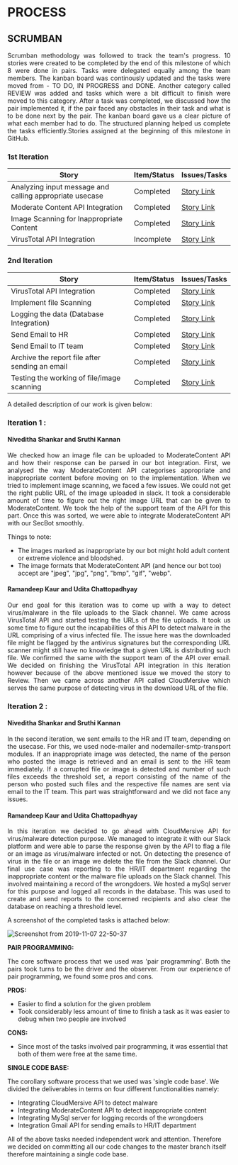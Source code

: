 # PROCESS

## SCRUMBAN

<p align="justify">Scrumban methodology was followed to track the team's progress. 10 stories were created to be completed by the end of this milestone of which 8 were done in pairs. Tasks were delegated equally among the team members. The kanban board was continously updated and the tasks were moved from - TO DO, IN PROGRESS and DONE. Another category called REVIEW was added and tasks which were a bit difficult to finish were moved to this category. After a task was completed, we discussed how the pair implemented it, if the pair faced any obstacles in their task and what is to be done next by the pair. The kanban board gave us a clear picture of what each member had to do. The structured planning helped us complete the tasks efficiently.Stories assigned at the beginning of this milestone in GitHub.</p>

### <a name="1st Iteration"></a> 1st Iteration

| Story   | Item/Status   |  Issues/Tasks
| ------------- | ------------  |  ------------
|  Analyzing input message and calling appropriate usecase  | Completed | [Story Link](https://github.ncsu.edu/csc510-fall2019/CSC510-8/projects/1#card-14644)
|  Moderate Content API Integration   | Completed | [Story Link](https://github.ncsu.edu/csc510-fall2019/CSC510-8/projects/1#card-14630)
|  Image Scanning for Inappropriate Content    | Completed | [Story Link](https://github.ncsu.edu/csc510-fall2019/CSC510-8/projects/1#card-14355)
|  VirusTotal API Integration    | Incomplete | [Story Link](https://github.ncsu.edu/csc510-fall2019/CSC510-8/projects/1#card-14327)


### <a name="2nd Iteration"></a> 2nd Iteration

| Story   | Item/Status   |  Issues/Tasks
| ------------- | ------------  |  ------------
|  VirusTotal API Integration    | Completed | [Story Link](https://github.ncsu.edu/csc510-fall2019/CSC510-8/projects/1#card-14327)
|  Implement file Scanning  | Completed | [Story Link](https://github.ncsu.edu/csc510-fall2019/CSC510-8/projects/1#card-14351)
|  Logging the data (Database Integration)   | Completed | [Story Link](https://github.ncsu.edu/csc510-fall2019/CSC510-8/projects/1#card-14633)
|  Send Email to HR   | Completed | [Story Link](https://github.ncsu.edu/csc510-fall2019/CSC510-8/projects/1#card-14640)
|  Send Email to IT team   | Completed | [Story Link](https://github.ncsu.edu/csc510-fall2019/CSC510-8/projects/1#card-14643)
|  Archive the report file after sending an email   | Completed | [Story Link](https://github.ncsu.edu/csc510-fall2019/CSC510-8/projects/1#card-14637)
|  Testing the working of file/image scanning   | Completed | [Story Link](https://github.ncsu.edu/csc510-fall2019/CSC510-8/projects/1#card-14646)


A detailed description of our work is given below:

### Iteration 1 : 

#### Niveditha Shankar and Sruthi Kannan
<p align="justify">We checked how an image file can be uploaded to ModerateContent API and how their response can be parsed in our bot integration. First, we analysed the way ModerateContent API categorises appropriate and inappropriate content before moving on to the implementation. When we tried to implement image scanning, we faced a few issues. We could not get the right public URL of the image uploaded in slack. It took a considerable amount of time to figure out the right image URL that can be given to ModerateContent. We took the help of the support team of the API for this part. Once this was sorted, we were able to integrate ModerateContent API with our SecBot smoothly.</p>

Things to note:
- The images marked as inappropriate by our bot might hold adult content or extreme violence and bloodshed.
- The image formats that ModerateContent API (and hence our bot too) accept are "jpeg", "jpg", "png", "bmp", "gif", "webp".

#### Ramandeep Kaur and Udita Chattopadhyay
<p align="justify">Our end goal for this iteration was to come up with a way to detect virus/malware in the file uploads to the Slack channel. We came across VirusTotal API and started testing the URLs of the file uploads. It took us some time to figure out the incapabilities of this API to detect malware in the URL comprising of a virus infected file. The issue here was the downloaded file might be flagged by the antivirus signatures but the corresponding URL scanner might still have no knowledge that a given URL is distributing such file. We confirmed the same with the support team of the API over email. We decided on finishing the VirusTotal API integration in this iteration however because of the above mentioned issue we moved the story to Review. Then we came across another API called CloudMersive which serves the same purpose of detecting virus in the download URL of the file.</p>


### Iteration 2 : 

#### Niveditha Shankar and Sruthi Kannan
<p align="justify">In the second iteration, we sent emails to the HR and IT team, depending on the usecase. For this, we used node-mailer  and nodemailer-smtp-transport modules. If an inappropriate image was detected, the name of the person who posted the image is retrieved and an email is sent to the HR team immediately. If a corrupted file or image is detected and number of such files exceeds the threshold set, a report consisting of the name of the person who posted such files and the respective file names are sent via email to the IT team. This part was straightforward and we did not face any issues.</p>

#### Ramandeep Kaur and Udita Chattopadhyay
<p align="justify">In this iteration we decided to go ahead with CloudMersive API for virus/malware detection purpose. We managed to integrate it with our Slack platform and were able to parse the response given by the API to flag a file or an image as virus/malware infected or not. On detecting the presence of virus in the file or an image we delete the file from the Slack channel. Our final use case was reporting to the HR/IT department regarding the inappropriate content or the malware file uploads on the Slack channel. This involved maintaining a record of the wrongdoers. We hosted a mySql server for this purpose and logged all records in the database. This was used to create and send reports to the concerned recipients and also clear the database on reaching a threshold level.</p>

A screenshot of the completed tasks is attached below:

![Screenshot from 2019-11-07 22-50-37](https://media.github.ncsu.edu/user/10647/files/14eae900-01b1-11ea-8438-95a14e854a14)

**PAIR PROGRAMMING:**

<p align="justify">The core software process that we used was 'pair programming'. Both the pairs took turns to be the driver and the observer.
From our experience of pair programming, we found some pros and cons.</p>

**PROS:**

- Easier to find a solution for the given problem
- Took considerably less amount of time to finish a task as it was easier to debug when two people are involved

**CONS:**

- Since most of the tasks involved pair programming, it was essential that both of them were free at the same time.

**SINGLE CODE BASE:**

The corollary software process that we used was 'single code base'. We divided the deliverables in terms on four different functionalities namely:
- Integrating CloudMersive API to detect malware
- Integrating ModerateContent API to detect inappropriate content
- Integrating MySql server for logging records of the wrongdoers
- Integration Gmail API for sending emails to HR/IT department

All of the above tasks needed independent work and attention. Therefore we decided on committing all our code changes to the master  branch itself therefore maintaining a single code base.
